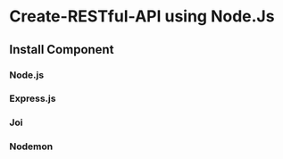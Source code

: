 # Create-RESTful-API using Node.Js

## Install Component
### Node.js
### Express.js
### Joi
### Nodemon
